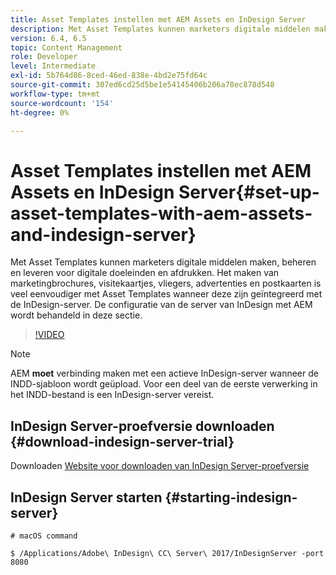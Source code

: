 ```yaml
---
title: Asset Templates instellen met AEM Assets en InDesign Server
description: Met Asset Templates kunnen marketers digitale middelen maken, beheren en leveren voor digitale doeleinden en afdrukken. Het maken van marketingbrochures, visitekaartjes, vliegers, advertenties en postkaarten is veel eenvoudiger met Asset Templates wanneer deze zijn geïntegreerd met de InDesign-server. De configuratie van de server van InDesign met AEM wordt behandeld in deze sectie.
version: 6.4, 6.5
topic: Content Management
role: Developer
level: Intermediate
exl-id: 5b764d86-8ced-46ed-838e-4bd2e75fd64c
source-git-commit: 307ed6cd25d5be1e54145406b206a78ec878d548
workflow-type: tm+mt
source-wordcount: '154'
ht-degree: 0%

---
```


# Asset Templates instellen met AEM Assets en InDesign Server{#set-up-asset-templates-with-aem-assets-and-indesign-server}

Met Asset Templates kunnen marketers digitale middelen maken, beheren en leveren voor digitale doeleinden en afdrukken. Het maken van marketingbrochures, visitekaartjes, vliegers, advertenties en postkaarten is veel eenvoudiger met Asset Templates wanneer deze zijn geïntegreerd met de InDesign-server. De configuratie van de server van InDesign met AEM wordt behandeld in deze sectie.

>[!VIDEO](https://video.tv.adobe.com/v/17069/?quality=9&learn=on)

>[!NOTE]
>
>AEM **moet** verbinding maken met een actieve InDesign-server wanneer de INDD-sjabloon wordt geüpload. Voor een deel van de eerste verwerking in het INDD-bestand is een InDesign-server vereist.

## InDesign Server-proefversie downloaden {#download-indesign-server-trial}

Downloaden [Website voor downloaden van InDesign Server-proefversie](https://www.adobeprerelease.com/)

## InDesign Server starten {#starting-indesign-server}

```shell
# macOS command

$ /Applications/Adobe\ InDesign\ CC\ Server\ 2017/InDesignServer -port 8080
```
